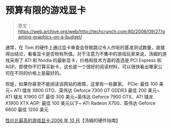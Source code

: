 # 预算有限的游戏显卡

> 原文：<https://web.archive.org/web/http://techcrunch.com:80/2006/09/27/gaming-graphics-on-a-budget/>

通常，在 Tom 的硬件上通过显卡审查会导致跳过令人作呕的基准测试数量，直接得出结论，看看显卡是否物有所值。对于注意力不集中的游戏玩家来说，汤姆的游戏采用了 ATI 和 Nvidia 的最新显卡，价格和技术方面的首选是 PCI Express 和 AGP。即使你不打算买新卡，这也是一个很好的阅读材料，可以很快看出哪家公司在不同的价格上是最好的。

但是，如果你甚至不能阅读该网站的故障，这里有一些赢家。
PCIe:
最佳 100 美元~ ATI 镭龙 X800 GTO、英伟达 Geforce 7300 GT GDDR3
最佳 200 美元~ ATI 镭龙 X1900 GT
最佳 300 美元~英伟达 Geforce 7900 GTX、ATI 镭龙 X1900 XTX
AGP:
最佳 100 美元以下~ ATI Radeon X700、英伟达 Geforce 6600
最佳 1200 美元

[性价比最高的游戏显卡:2006 年 10 月](https://web.archive.org/web/20151003115331/http://www.tomshardware.com/2006/09/26/the_best_gaming_video_cards_for_the_money/page3.html)【汤姆的硬件指南】